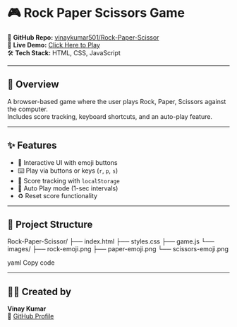 # 🎮 Rock Paper Scissors Game

🔗 **GitHub Repo:** [vinaykumar501/Rock-Paper-Scissor](https://github.com/vinaykumar501/Rock-Paper-Scissor)  
🚀 **Live Demo:** [Click Here to Play](https://vinaykumar501.github.io/Rock-Paper-Scissor/)  
🛠️ **Tech Stack:** HTML, CSS, JavaScript

---

## 📌 Overview
A browser-based game where the user plays Rock, Paper, Scissors against the computer.  
Includes score tracking, keyboard shortcuts, and an auto-play feature.

---

## ✨ Features
- 🎯 Interactive UI with emoji buttons  
- ⌨️ Play via buttons or keys (`r`, `p`, `s`)  
- 💾 Score tracking with `localStorage`  
- 🔁 Auto Play mode (1-sec intervals)  
- ♻️ Reset score functionality  

---

## 📂 Project Structure
Rock-Paper-Scissor/
├── index.html
├── styles.css
├── game.js
└── images/
├── rock-emoji.png
├── paper-emoji.png
└── scissors-emoji.png

yaml
Copy code

---

## 👨‍💻 Created by  
**Vinay Kumar**  
🔗 [GitHub Profile](https://github.com/vinaykumar501)
